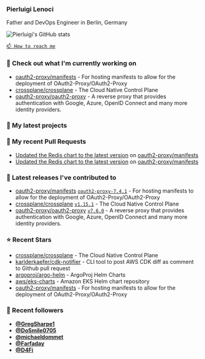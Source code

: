 ### Pierluigi Lenoci

Father and DevOps Engineer in Berlin, Germany

![Pierluigi's GitHub stats](https://github-readme-stats.vercel.app/api?username=pierluigilenoci&show=reviews,discussions_started,discussions_answered,prs_merged,prs_merged_percentage&show_icons=true&theme=trasparent&cache_seconds=86400)

[`📫 How to reach me`](https://about.me/pierluigi.lenoci)

### 👷 Check out what I'm currently working on

- [oauth2-proxy/manifests](https://github.com/oauth2-proxy/manifests) - For hosting manifests to allow for the deployment of OAuth2-Proxy/OAuth2-Proxy
- [crossplane/crossplane](https://github.com/crossplane/crossplane) - The Cloud Native Control Plane
- [oauth2-proxy/oauth2-proxy](https://github.com/oauth2-proxy/oauth2-proxy) - A reverse proxy that provides authentication with Google, Azure, OpenID Connect and many more identity providers.

### 🌱 My latest projects


### 🔨 My recent Pull Requests

- [ Updated the Redis chart to the latest version](https://github.com/oauth2-proxy/manifests/pull/195) on [oauth2-proxy/manifests](https://github.com/oauth2-proxy/manifests)
- [Updated the Redis chart to the latest version](https://github.com/oauth2-proxy/manifests/pull/194) on [oauth2-proxy/manifests](https://github.com/oauth2-proxy/manifests)

### 🔭 Latest releases I've contributed to

- [oauth2-proxy/manifests](https://github.com/oauth2-proxy/manifests) [`oauth2-proxy-7.4.1`](https://github.com/oauth2-proxy/manifests/releases/tag/oauth2-proxy-7.4.1) - For hosting manifests to allow for the deployment of OAuth2-Proxy/OAuth2-Proxy
- [crossplane/crossplane](https://github.com/crossplane/crossplane) [`v1.15.1`](https://github.com/crossplane/crossplane/releases/tag/v1.15.1) - The Cloud Native Control Plane
- [oauth2-proxy/oauth2-proxy](https://github.com/oauth2-proxy/oauth2-proxy) [`v7.6.0`](https://github.com/oauth2-proxy/oauth2-proxy/releases/tag/v7.6.0) - A reverse proxy that provides authentication with Google, Azure, OpenID Connect and many more identity providers.

### ⭐ Recent Stars

- [crossplane/crossplane](https://github.com/crossplane/crossplane) - The Cloud Native Control Plane
- [karlderkaefer/cdk-notifier](https://github.com/karlderkaefer/cdk-notifier) - CLI tool to post AWS CDK diff as comment to Github pull request
- [argoproj/argo-helm](https://github.com/argoproj/argo-helm) - ArgoProj Helm Charts
- [aws/eks-charts](https://github.com/aws/eks-charts) - Amazon EKS Helm chart repository
- [oauth2-proxy/manifests](https://github.com/oauth2-proxy/manifests) - For hosting manifests to allow for the deployment of OAuth2-Proxy/OAuth2-Proxy

### 💖 Recent followers

- [**@GregSharpe1**](https://github.com/GregSharpe1)
- [**@DoSmile0705**](https://github.com/DoSmile0705)
- [**@michaeldommet**](https://github.com/michaeldommet)
- [**@Farfaday**](https://github.com/Farfaday)
- [**@D4Fi**](https://github.com/D4Fi)
